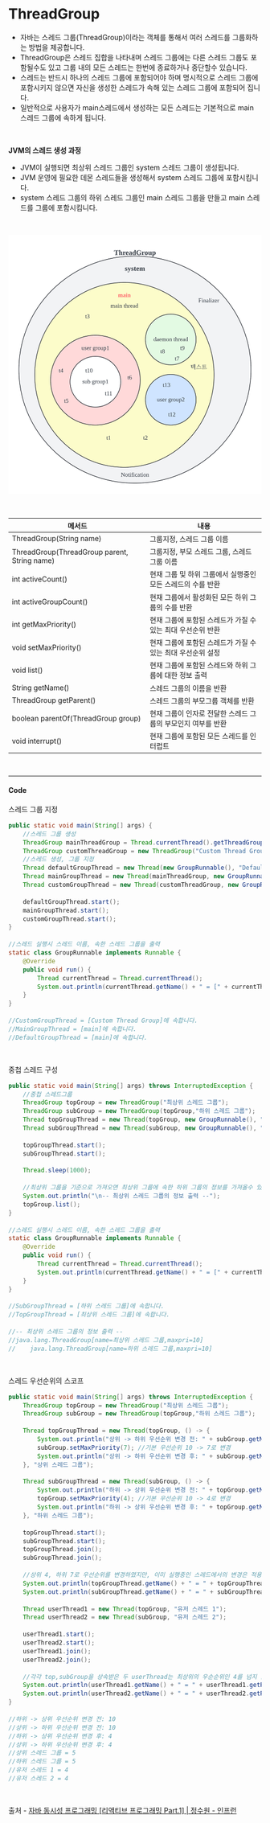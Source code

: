 # ThreadGroup

* 자바는 스레드 그룹(ThreadGroup)이라는 객체를 통해서 여러 스레드를 그룹화하는 방법을 제공합니다.
* ThreadGroup은 스레드 집합을 나타내며 스레드 그룹에는 다른 스레드 그룹도 포함될수도 있고 그룹 내의 모든 스레드는 한번에 종료하거나 중단할수 있습니다.
* 스레드는 반드시 하나의 스레드 그룹에 포함되어야 하며 명시적으로 스레드 그룹에 포함시키지 않으면 자신을 생성한 스레드가 속해 있는 스레드 그룹에 포함되어 집니다.
* 일반적으로 사용자가 main스레드에서 생성하는 모든 스레드는 기본적으로 main 스레드 그룹에 속하게 됩니다.

</br>

**JVM의 스레드 생성 과정**

* JVM이 실행되면 최상위 스레드 그룹인 system 스레드 그룹이 생성됩니다.
* JVM 운영에 필요한 데몬 스레드들을 생성해서 system 스레드 그룹에 포함시킴니다.
* system 스레드 그룹의 하위 스레드 그룹인 main 스레드 그룹을 만들고 main 스레드를 그룹에 포함시킴니다.

</br>

![ThreadGroup](./img/thread/ThreadGroup.png)

</br>

|메서드|내용|
|------|---|
|ThreadGroup(String name)|그룹지정, 스레드 그룹 이름|
|ThreadGroup(ThreadGroup parent, String name)|그룹지정, 부모 스레드 그룹, 스레드 그룹 이름|
|int activeCount()|현재 그룹 및 하위 그룹에서 실행중인 모든 스레드의 수를 반환|
|int activeGroupCount()|현재 그룹에서 활성화된 모든 하위 그룹의 수를 반환|
|int getMaxPriority()|현재 그룹에 포함된 스레드가 가질 수 있는 최대 우선순위 반환|
|void setMaxPriority()|현재 그룹에 포함된 스레드가 가질 수 있는 최대 우선순위 설정|
|void list()|현재 그룹에 포함된 스레드와 하위 그룹에 대한 정보 출력|
|String getName()|스레드 그룹의 이름을 반환|
|ThreadGroup getParent()|스레드 그룹의 부모그룹 객체를 반환|
|boolean parentOf(ThreadGroup group)|현재 그룹이 인자로 전달한 스레드 그룹의 부모인지 여부를 반환|
|void interrupt()|현재 그룹에 포함된 모든 스레드를 인터럽트|

</br>

- - -

#### Code

스레드 그룹 지정
```java
public static void main(String[] args) {
    //스레드 그룹 생성
    ThreadGroup mainThreadGroup = Thread.currentThread().getThreadGroup();
    ThreadGroup customThreadGroup = new ThreadGroup("Custom Thread Group");
    //스레드 생성, 그룹 지정
    Thread defaultGroupThread = new Thread(new GroupRunnable(), "DefaultGroupThread");
    Thread mainGroupThread = new Thread(mainThreadGroup, new GroupRunnable(), "MainGroupThread");
    Thread customGroupThread = new Thread(customThreadGroup, new GroupRunnable(), "CustomGroupThread");

    defaultGroupThread.start();
    mainGroupThread.start();
    customGroupThread.start();
}

//스레드 실행시 스레드 이름, 속한 스레드 그룹을 출력
static class GroupRunnable implements Runnable {
    @Override
    public void run() {
        Thread currentThread = Thread.currentThread();
        System.out.println(currentThread.getName() + " = [" + currentThread.getThreadGroup().getName() + "]에 속합니다.");
    }
}

//CustomGroupThread = [Custom Thread Group]에 속합니다.
//MainGroupThread = [main]에 속합니다.
//DefaultGroupThread = [main]에 속합니다.
```

</br>

중첩 스레드 구성
```java
public static void main(String[] args) throws InterruptedException {
    //중첩 스레드그룹
    ThreadGroup topGroup = new ThreadGroup("최상위 스레드 그룹");
    ThreadGroup subGroup = new ThreadGroup(topGroup,"하위 스레드 그룹");
    Thread topGroupThread = new Thread(topGroup, new GroupRunnable(), "TopGroupThread");
    Thread subGroupThread = new Thread(subGroup, new GroupRunnable(), "SubGroupThread");

    topGroupThread.start();
    subGroupThread.start();

    Thread.sleep(1000);

    //최상위 그룹을 기준으로 가져오면 최상위 그룹에 속한 하위 그룹의 정보를 가져올수 있습니다.
    System.out.println("\n-- 최상위 스레드 그룹의 정보 출력 --");
    topGroup.list();
}

//스레드 실행시 스레드 이름, 속한 스레드 그룹을 출력
static class GroupRunnable implements Runnable {
    @Override
    public void run() {
        Thread currentThread = Thread.currentThread();
        System.out.println(currentThread.getName() + " = [" + currentThread.getThreadGroup().getName() + "]에 속합니다.");
    }
}

//SubGroupThread = [하위 스레드 그룹]에 속합니다.
//TopGroupThread = [최상위 스레드 그룹]에 속합니다.

//-- 최상위 스레드 그룹의 정보 출력 --
//java.lang.ThreadGroup[name=최상위 스레드 그룹,maxpri=10]
//    java.lang.ThreadGroup[name=하위 스레드 그룹,maxpri=10]
```

</br>

스레드 우선순위의 스코프
```java
public static void main(String[] args) throws InterruptedException {
    ThreadGroup topGroup = new ThreadGroup("최상위 스레드 그룹");
    ThreadGroup subGroup = new ThreadGroup(topGroup,"하위 스레드 그룹");

    Thread topGroupThread = new Thread(topGroup, () -> {
        System.out.println("상위 -> 하위 우선순위 변경 전: " + subGroup.getMaxPriority());
        subGroup.setMaxPriority(7); //기본 우선순위 10 -> 7로 변경
        System.out.println("상위 -> 하위 우선순위 변경 후: " + subGroup.getMaxPriority());
    }, "상위 스레드 그룹");

    Thread subGroupThread = new Thread(subGroup, () -> {
        System.out.println("하위 -> 상위 우선순위 변경 전: " + topGroup.getMaxPriority());
        topGroup.setMaxPriority(4); //기본 우선순위 10 -> 4로 변경
        System.out.println("하위 -> 상위 우선순위 변경 후: " + topGroup.getMaxPriority());
    }, "하위 스레드 그룹");

    topGroupThread.start();
    subGroupThread.start();
    topGroupThread.join();
    subGroupThread.join();

    //상위 4, 하위 7로 우선순위를 변경하였지만, 이미 실행중인 스레드에서의 변경은 적용되지 않는다
    System.out.println(topGroupThread.getName() + " = " + topGroupThread.getPriority());
    System.out.println(subGroupThread.getName() + " = " + subGroupThread.getPriority());

    Thread userThread1 = new Thread(topGroup, "유저 스레드 1");
    Thread userThread2 = new Thread(subGroup, "유저 스레드 2");

    userThread1.start();
    userThread2.start();
    userThread1.join();
    userThread2.join();

    //각각 top,subGroup을 상속받은 두 userThread는 최상위의 우순순위인 4를 넘지 않는다
    System.out.println(userThread1.getName() + " = " + userThread1.getPriority());
    System.out.println(userThread2.getName() + " = " + userThread2.getPriority());
}

//하위 -> 상위 우선순위 변경 전: 10
//상위 -> 하위 우선순위 변경 전: 10
//하위 -> 상위 우선순위 변경 후: 4
//상위 -> 하위 우선순위 변경 후: 4
//상위 스레드 그룹 = 5
//하위 스레드 그룹 = 5
//유저 스레드 1 = 4
//유저 스레드 2 = 4
```

</br>

출처 - 
 [자바 동시성 프로그래밍 \[리액티브 프로그래밍 Part.1\] | 정수원 - 인프런](https://www.inflearn.com/course/%EC%9E%90%EB%B0%94-%EB%8F%99%EC%8B%9C%EC%84%B1-%ED%94%84%EB%A1%9C%EA%B7%B8%EB%9E%98%EB%B0%8D-%EB%A6%AC%EC%95%A1%ED%8B%B0%EB%B8%8C-part1/dashboard)


